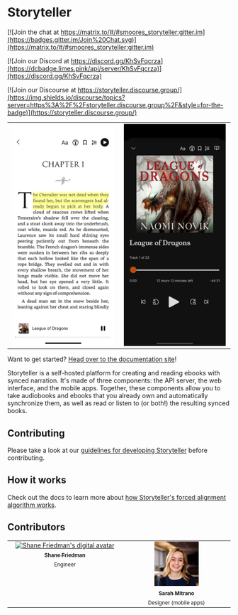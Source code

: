 # Storyteller

[![Join the chat at https://matrix.to/#/#smoores_storyteller:gitter.im](https://badges.gitter.im/Join%20Chat.svg)](https://matrix.to/#/#smoores_storyteller:gitter.im)

[![Join our Discord at https://discord.gg/KhSvFqcrza](https://dcbadge.limes.pink/api/server/KhSvFqcrza)](https://discord.gg/KhSvFqcrza)

[![Join our Discourse at https://storyteller.discourse.group/](https://img.shields.io/discourse/topics?server=https%3A%2F%2Fstoryteller.discourse.group%2F&style=for-the-badge)](https://storyteller.discourse.group/)

<table>
  <tbody>
    <tr>
      <td align="center" width="14.28%">
        <img height="500" src="docs/static/img/league-of-dragons-text.png" />
      </td>
      <td align="center" width="14.28%">
        <img height="500" src="docs/static/img/league-of-dragons-audio.png" />
      </td>
    </tr>
  </tbody>
</table>

Want to get started?
[Head over to the documentation site](https://storyteller-platform.gitlab.io/storyteller/)!

Storyteller is a self-hosted platform for creating and reading ebooks with
synced narration. It's made of three components: the API server, the web
interface, and the mobile apps. Together, these components allow you to take
audiobooks and ebooks that you already own and automatically synchronize them,
as well as read or listen to (or both!) the resulting synced books.

## Contributing

Please take a look at our
[guidelines for developing Storyteller](https://storyteller-platform.gitlab.io/storyteller/docs/category/development)
before contributing.

## How it works

Check out the docs to learn more about
[how Storyteller's forced alignment algorithm works](https://storyteller-platform.gitlab.io/storyteller/docs/how-it-works/the-algorithm).

## Contributors

<table>
  <tbody>
    <tr>
      <td align="center" valign="top" width="14.28%"><a href="https://gitlab.com/smoores"><img src="https://gitlab.com/uploads/-/system/user/avatar/2464265/avatar.png?width=192" width="100" height="100" alt="Shane Friedman's digital avatar"/><br /><sub><b>Shane Friedman</b></sub></a><br /><sub>Engineer</sub></td>
      <td align="center" valign="top" width="14.28%"><a href="https://www.sarahmitrano.com/"><img src="readme-assets/sarah-headshot.png" width="100" height="100" alt="Sarah Mitrano's headshot"/><br /><sub><b>Sarah Mitrano</b></sub></a><br /><sub>Designer (mobile apps)</sub></td>
    </tr>
  </tbody>
</table>
